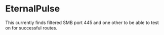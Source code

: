 # EternalPulse

This currently finds filtered SMB port 445 and one other to be able to test on for successful routes.